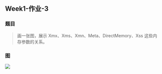 ## Week1-作业-3

### 题目

> 画一张图，展示 Xmx、Xms、Xmn、Meta、DirectMemory、Xss 这些内存参数的关系。


### 图

![](http://106.15.233.185:8983/b4878b20-eaa8-4940-953b-93fca31f3e89.jpg)